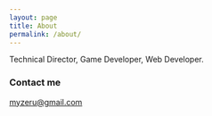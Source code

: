 ```yaml
---
layout: page
title: About
permalink: /about/
---
```


Technical Director, Game Developer, Web Developer.

### Contact me

[myzeru@gmail.com](mailto:myzeru@gmail.com)